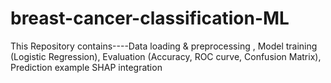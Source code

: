 # breast-cancer-classification-ML
This Repository contains----Data loading &amp; preprocessing , Model training (Logistic Regression), Evaluation (Accuracy, ROC curve, Confusion Matrix), Prediction example  SHAP integration
